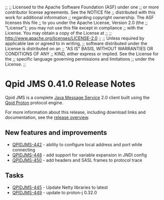 ;;
;; Licensed to the Apache Software Foundation (ASF) under one
;; or more contributor license agreements.  See the NOTICE file
;; distributed with this work for additional information
;; regarding copyright ownership.  The ASF licenses this file
;; to you under the Apache License, Version 2.0 (the
;; "License"); you may not use this file except in compliance
;; with the License.  You may obtain a copy of the License at
;; 
;;   http://www.apache.org/licenses/LICENSE-2.0
;; 
;; Unless required by applicable law or agreed to in writing,
;; software distributed under the License is distributed on an
;; "AS IS" BASIS, WITHOUT WARRANTIES OR CONDITIONS OF ANY
;; KIND, either express or implied.  See the License for the
;; specific language governing permissions and limitations
;; under the License.
;;

# Qpid JMS 0.41.0 Release Notes

Qpid JMS is a complete [Java Message Service][jms] 2.0 client built
using the [Qpid Proton]({{site_url}}/proton/index.html) protocol
engine.

For more information about this release, including download links and
documentation, see the [release overview](index.html).

[jms]: http://en.wikipedia.org/wiki/Java_Message_Service


## New features and improvements

 - [QPIDJMS-442](https://issues.apache.org/jira/browse/QPIDJMS-442) - ability to configure local address and port while connecting
 - [QPIDJMS-448](https://issues.apache.org/jira/browse/QPIDJMS-448) - add support for variable expansion in JNDI config
 - [QPIDJMS-450](https://issues.apache.org/jira/browse/QPIDJMS-450) - add headers and SASL frames to protocol trace

## Tasks

 - [QPIDJMS-445](https://issues.apache.org/jira/browse/QPIDJMS-445) - Update Netty libraries to latest
 - [QPIDJMS-449](https://issues.apache.org/jira/browse/QPIDJMS-449) - update to proton-j 0.32.0